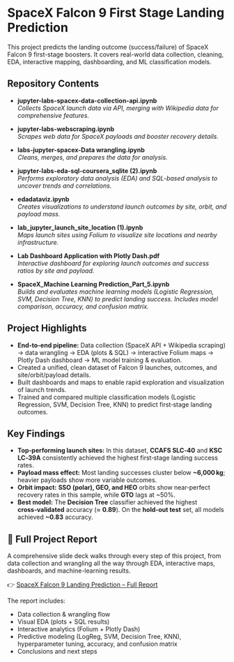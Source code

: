 # SpaceX Falcon 9 First Stage Landing Prediction

This project predicts the landing outcome (success/failure) of SpaceX Falcon 9 first-stage boosters. It covers real-world data collection, cleaning, EDA, interactive mapping, dashboarding, and ML classification models.

## Repository Contents

- **jupyter-labs-spacex-data-collection-api.ipynb**  
  *Collects SpaceX launch data via API, merging with Wikipedia data for comprehensive features.*

- **jupyter-labs-webscraping.ipynb**  
  *Scrapes web data for SpaceX payloads and booster recovery details.*

- **labs-jupyter-spacex-Data wrangling.ipynb**  
  *Cleans, merges, and prepares the data for analysis.*

- **jupyter-labs-eda-sql-coursera_sqlite (2).ipynb**  
  *Performs exploratory data analysis (EDA) and SQL-based analysis to uncover trends and correlations.*

- **edadataviz.ipynb**  
  *Creates visualizations to understand launch outcomes by site, orbit, and payload mass.*

- **lab_jupyter_launch_site_location (1).ipynb**  
  *Maps launch sites using Folium to visualize site locations and nearby infrastructure.*

- **Lab Dashboard Application with Plotly Dash.pdf**  
  *Interactive dashboard for exploring launch outcomes and success ratios by site and payload.*

- **SpaceX_Machine Learning Prediction_Part_5.ipynb**  
  *Builds and evaluates machine learning models (Logistic Regression, SVM, Decision Tree, KNN) to predict landing success. Includes model comparison, accuracy, and confusion matrix.*

## Project Highlights

- **End‑to‑end pipeline:** Data collection (SpaceX API + Wikipedia scraping) → data wrangling → EDA (plots & SQL) → interactive Folium maps → Plotly Dash dashboard → ML model training & evaluation.
- Created a unified, clean dataset of Falcon 9 launches, outcomes, and site/orbit/payload details.
- Built dashboards and maps to enable rapid exploration and visualization of launch trends.
- Trained and compared multiple classification models (Logistic Regression, SVM, Decision Tree, KNN) to predict first‑stage landing outcomes.

## Key Findings

- **Top‑performing launch sites:** In this dataset, **CCAFS SLC‑40** and **KSC LC‑39A** consistently achieved the highest first‑stage landing success rates.
- **Payload mass effect:** Most landing successes cluster below **~6,000 kg**; heavier payloads show more variable outcomes.
- **Orbit impact:** **SSO (polar), GEO, and HEO** orbits show near‑perfect recovery rates in this sample, while **GTO** lags at ~50%.
- **Best model:** The **Decision Tree** classifier achieved the highest **cross‑validated** accuracy (≈ **0.89**). On the **hold‑out test** set, all models achieved **~0.83** accuracy.

## 📄 Full Project Report

A comprehensive slide deck walks through every step of this project, from data collection and wrangling all the way through EDA, interactive maps, dashboards, and machine-learning results.  

👉 [SpaceX Falcon 9 Landing Prediction – Full Report](SpaceX%20Falcon%209%20Landing%20Prediction%20%E2%80%93%20Full%20Report.pdf)

The report includes:
- Data collection & wrangling flow
- Visual EDA (plots + SQL results)
- Interactive analytics (Folium + Plotly Dash)
- Predictive modeling (LogReg, SVM, Decision Tree, KNN), hyperparameter tuning, accuracy, and confusion matrix
- Conclusions and next steps


